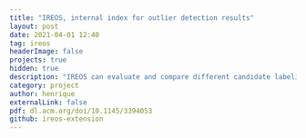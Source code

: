 ```yaml
---
title: "IREOS, internal index for outlier detection results"
layout: post
date: 2021-04-01 12:40
tag: ireos
headerImage: false
projects: true
hidden: true
description: "IREOS can evaluate and compare different candidate labelings of a collection of multivariate observations in terms of outliers and inliers."
category: project
author: henrique
externalLink: false
pdf: dl.acm.org/doi/10.1145/3394053
github: ireos-extension
---
```

